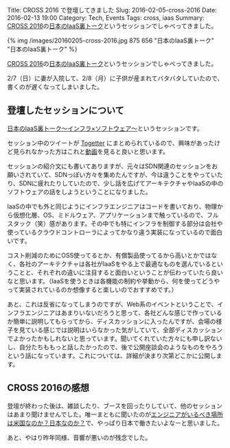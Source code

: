 Title: CROSS 2016 で登壇してきました
Slug: 2016-02-05-cross-2016
Date: 2016-02-13 19:00
Category: Tech, Events
Tags: cross, iaas
Summary: [CROSS 2016](http://2016.cross-party.com/)の[日本のIaaS裏トーク](http://2016.cross-party.com/program/b1)というセッションでしゃべってきました。

{% img /images/20160205-cross-2016.jpg 875 656 "日本のIaaS裏トーク" "日本のIaaS裏トーク" %}

[CROSS 2016](http://2016.cross-party.com/)の[日本のIaaS裏トーク](http://2016.cross-party.com/program/b1)というセッションでしゃべってきました。

2/7（日）に妻が入院して、2/8（月）に子供が産まれてバタバタしていたので、書くのが遅くなってしまいました。

## 登壇したセッションについて

[日本のIaaS裏トーク〜インフラ×ソフトウェア〜](http://2016.cross-party.com/program/b1)というセッションです。

セッション中のツイートが [Togetter](http://togetter.com/li/934476) にまとめられているので、興味があったけど見られなかった方はこれと[動画](https://youtu.be/PC1TTr_INNY)を見ると良いと思います。

セッションの紹介文にも書いてありますが、元々はSDN関連のセッションをお願いされていて、SDNっぽい方々を集めたんですが、今は違うことをやっていたり、SDNに疲れたりしていたので、少し話を広げてアーキテクチャやIaaSの中のソフトウェアの話をしようということになりました。

IaaSの中でも外と同じようにインフラエンジニアはコードを書いており、物理から仮想化層、OS、ミドルウェア、アプリケーションまで触っているので、フルスタック（笑）感があります。その中でも特にインフラを制御する部分は会社や使っているクラウドコントローラによってかなり違う実装になっているので面白いです。

コスト削減のためにOSS使ってるとか、有償製品使ってるから高いとかではなく、各社のアーキテクチャは各社がIaaSをやる上で最適なものを選んでいるということと、それぞれの違いに注目すると面白いということが伝わっていたら良いなと思います。（IaaSを使うときは各機能の制約や挙動から、何を使ってどうやって実装されているのか想像すると楽しいのでおすすめです。）

あと、これは反省になってしまうのですが、Web系のイベントということで、インフラエンジニアはあまりいないだろうと思って、各社どんな感じで作っているか簡単に説明してもらってから、ディスカッションに入ったんですが、会場の様子を見ている感じでは説明はいらなかった気がしていて、全部ディスカッションでよかったかもしれないと思っています。聞いてくれていた方々にも申し訳ないし、自分たちももっと話したかったので、後で公開座談会のようなものをやろうという話になっています。これについては、詳細が決まり次第どこかに公開します。

## CROSS 2016の感想

登壇が終わった後は、雑談したり、ブースを回ったりしていて、他のセッションはあまり聞けませんでした。唯一まともに聞いたのが[エンジニアがいるべき場所は米国なのか？日本なのか？](http://2016.cross-party.com/program/c5)で、やっぱり日本で働きたいよなーと思いました。

あと、やはり昨年同様、音響が悪いのが残念でした。
